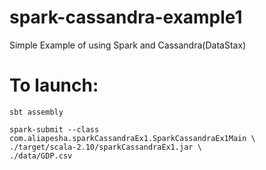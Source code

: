 # spark-cassandra-example1
Simple Example of using Spark and Cassandra(DataStax)

# To launch:  

```
sbt assembly
```
```
spark-submit --class com.aliapesha.sparkCassandraEx1.SparkCassandraEx1Main \
./target/scala-2.10/sparkCassandraEx1.jar \
./data/GDP.csv
```